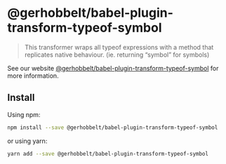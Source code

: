 # @gerhobbelt/babel-plugin-transform-typeof-symbol

> This transformer wraps all typeof expressions with a method that replicates native behaviour. (ie. returning “symbol” for symbols)

See our website [@gerhobbelt/babel-plugin-transform-typeof-symbol](https://babeljs.io/docs/en/next/babel-plugin-transform-typeof-symbol.html) for more information.

## Install

Using npm:

```sh
npm install --save @gerhobbelt/babel-plugin-transform-typeof-symbol
```

or using yarn:

```sh
yarn add --save @gerhobbelt/babel-plugin-transform-typeof-symbol
```
